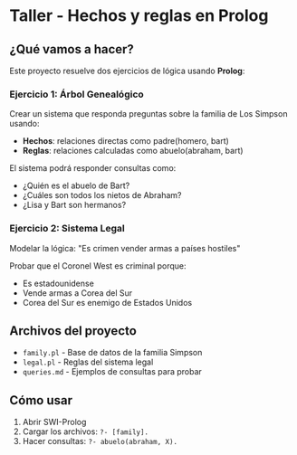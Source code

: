 # Taller - Hechos y reglas en Prolog

## ¿Qué vamos a hacer?

Este proyecto resuelve dos ejercicios de lógica usando **Prolog**:

### Ejercicio 1: Árbol Genealógico
Crear un sistema que responda preguntas sobre la familia de Los Simpson usando:
- **Hechos**: relaciones directas como padre(homero, bart)
- **Reglas**: relaciones calculadas como abuelo(abraham, bart)

El sistema podrá responder consultas como:
- ¿Quién es el abuelo de Bart?
- ¿Cuáles son todos los nietos de Abraham?
- ¿Lisa y Bart son hermanos?

### Ejercicio 2: Sistema Legal
Modelar la lógica: "Es crimen vender armas a países hostiles"

Probar que el Coronel West es criminal porque:
- Es estadounidense
- Vende armas a Corea del Sur  
- Corea del Sur es enemigo de Estados Unidos

## Archivos del proyecto
- `family.pl` - Base de datos de la familia Simpson
- `legal.pl` - Reglas del sistema legal
- `queries.md` - Ejemplos de consultas para probar

## Cómo usar
1. Abrir SWI-Prolog
2. Cargar los archivos: `?- [family].`
3. Hacer consultas: `?- abuelo(abraham, X).`
